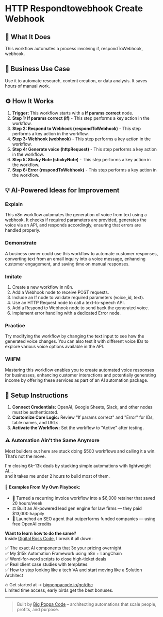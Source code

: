 # HTTP Respondtowebhook Create Webhook

## 🚀 What It Does
This workflow automates a process involving if, respondToWebhook, webhook.

## 💼 Business Use Case
Use it to automate research, content creation, or data analysis. It saves hours of manual work.

## ⚙️ How It Works
1.  **Trigger:** This workflow starts with a **If params correct** node.
2. **Step 1: If params correct (if)** - This step performs a key action in the workflow.
3. **Step 2: Respond to Webhook (respondToWebhook)** - This step performs a key action in the workflow.
4. **Step 3: Webhook (webhook)** - This step performs a key action in the workflow.
5. **Step 4: Generate voice (httpRequest)** - This step performs a key action in the workflow.
6. **Step 5: Sticky Note (stickyNote)** - This step performs a key action in the workflow.
7. **Step 6: Error (respondToWebhook)** - This step performs a key action in the workflow.

## 💡 AI-Powered Ideas for Improvement
### Explain
This n8n workflow automates the generation of voice from text using a webhook. It checks if required parameters are provided, generates the voice via an API, and responds accordingly, ensuring that errors are handled properly.

### Demonstrate
A business owner could use this workflow to automate customer responses, converting text from an email inquiry into a voice message, enhancing customer engagement, and saving time on manual responses.

### Imitate
1. Create a new workflow in n8n.
2. Add a Webhook node to receive POST requests.
3. Include an If node to validate required parameters (voice_id, text).
4. Use an HTTP Request node to call a text-to-speech API.
5. Add a Respond to Webhook node to send back the generated voice.
6. Implement error handling with a dedicated Error node.

### Practice
Try modifying the workflow by changing the text input to see how the generated voice changes. You can also test it with different voice IDs to explore various voice options available in the API.

### WIIFM
Mastering this workflow enables you to create automated voice responses for businesses, enhancing customer interactions and potentially generating income by offering these services as part of an AI automation package.

## 🔧 Setup Instructions
1. **Connect Credentials:** OpenAI, Google Sheets, Slack, and other nodes must be authenticated.
2. **Customize Core Logic:** Review "If params correct" and "Error" for IDs, table names, and URLs.
3. **Activate the Workflow:** Set the workflow to "Active" after testing.

### ⚠️ Automation Ain’t the Same Anymore

Most builders out here are stuck doing $500 workflows and calling it a win.  
That’s not the move.  

I'm closing $6k–$13k deals by stacking simple automations with lightweight AI...  
and it takes me under 2 hours to build most of them.

#### 🧠 Examples From My Own Playbook:
- 🔁 Turned a recurring invoice workflow into a $6,000 retainer that saved 20 hours/week  
- ⚖️ Built an AI-powered lead gen engine for law firms — they paid $13,000 happily  
- 🚀 Launched an SEO agent that outperforms funded companies — using free OpenAI credits  

**Want to learn how to do the same?**  
Inside [Digital Boss Code](https://bigpoppacode.io/go/dbc), I break it all down:

✅ The exact AI components that 3x your pricing overnight  
✅ My $15k Automation Framework using n8n + LangChain  
✅ Word-for-word scripts to close high-ticket deals  
✅ Real client case studies with templates  
✅ How to stop looking like a tech VA and start moving like a Solution Architect  

🔥 Get started at → [bigpoppacode.io/go/dbc](https://bigpoppacode.io/go/dbc)  
Limited time access, early birds get the best bonuses.

---
> Built by [Big Poppa Code](https://bigpoppacode.io) – architecting automations that scale people, profits, and purpose.
